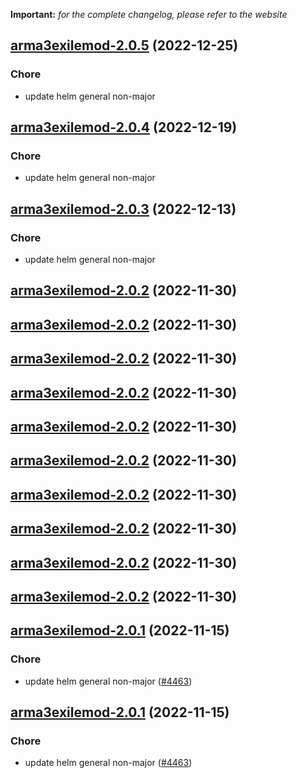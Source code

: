 **Important:**
*for the complete changelog, please refer to the website*




## [arma3exilemod-2.0.5](https://github.com/truecharts/charts/compare/arma3exilemod-2.0.4...arma3exilemod-2.0.5) (2022-12-25)

### Chore

- update helm general non-major
  
  


## [arma3exilemod-2.0.4](https://github.com/truecharts/charts/compare/arma3exilemod-2.0.3...arma3exilemod-2.0.4) (2022-12-19)

### Chore

- update helm general non-major
  
  


## [arma3exilemod-2.0.3](https://github.com/truecharts/charts/compare/arma3exilemod-2.0.2...arma3exilemod-2.0.3) (2022-12-13)

### Chore

- update helm general non-major
  
  


## [arma3exilemod-2.0.2](https://github.com/truecharts/charts/compare/arma3exilemod-2.0.1...arma3exilemod-2.0.2) (2022-11-30)




## [arma3exilemod-2.0.2](https://github.com/truecharts/charts/compare/arma3exilemod-2.0.1...arma3exilemod-2.0.2) (2022-11-30)




## [arma3exilemod-2.0.2](https://github.com/truecharts/charts/compare/arma3exilemod-2.0.1...arma3exilemod-2.0.2) (2022-11-30)




## [arma3exilemod-2.0.2](https://github.com/truecharts/charts/compare/arma3exilemod-2.0.1...arma3exilemod-2.0.2) (2022-11-30)




## [arma3exilemod-2.0.2](https://github.com/truecharts/charts/compare/arma3exilemod-2.0.1...arma3exilemod-2.0.2) (2022-11-30)




## [arma3exilemod-2.0.2](https://github.com/truecharts/charts/compare/arma3exilemod-2.0.1...arma3exilemod-2.0.2) (2022-11-30)




## [arma3exilemod-2.0.2](https://github.com/truecharts/charts/compare/arma3exilemod-2.0.1...arma3exilemod-2.0.2) (2022-11-30)




## [arma3exilemod-2.0.2](https://github.com/truecharts/charts/compare/arma3exilemod-2.0.1...arma3exilemod-2.0.2) (2022-11-30)




## [arma3exilemod-2.0.2](https://github.com/truecharts/charts/compare/arma3exilemod-2.0.1...arma3exilemod-2.0.2) (2022-11-30)




## [arma3exilemod-2.0.2](https://github.com/truecharts/charts/compare/arma3exilemod-2.0.1...arma3exilemod-2.0.2) (2022-11-30)




## [arma3exilemod-2.0.1](https://github.com/truecharts/charts/compare/arma3exilemod-2.0.0...arma3exilemod-2.0.1) (2022-11-15)

### Chore

- update helm general non-major ([#4463](https://github.com/truecharts/charts/issues/4463))
  
  


## [arma3exilemod-2.0.1](https://github.com/truecharts/charts/compare/arma3exilemod-2.0.0...arma3exilemod-2.0.1) (2022-11-15)

### Chore

- update helm general non-major ([#4463](https://github.com/truecharts/charts/issues/4463))
  
  
